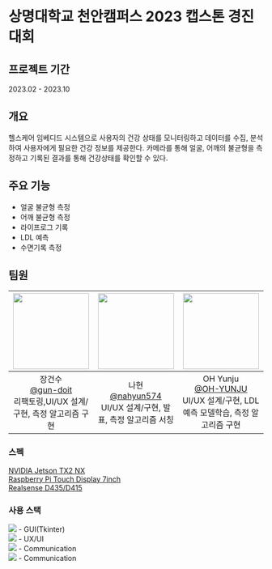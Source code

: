 # 상명대학교 천안캠퍼스 2023 캡스톤 경진대회
## 프로젝트 기간
2023.02 - 2023.10 

## 개요
헬스케어 임베디드 시스템으로 사용자의 건강 상태를 모니터링하고 데이터를 수집, 분석하여 사용자에게 필요한 건강 정보를 제공한다.
카메라를 통해 얼굴, 어깨의 불균형을 측정하고 기록된 결과를 통해 건강상태를 확인할 수 있다.

## 주요 기능
- 얼굴 불균형 측정
- 어깨 불균형 측정
- 라이프로그 기록
- LDL 예측
- 수면기록 측정

## 팀원
|<img src="https://avatars.githubusercontent.com/u/80693289?v=4" width="150" height="150"/>|<img src="https://avatars.githubusercontent.com/u/84331649?v=4" width="150" height="150"/>|<img src="https://avatars.githubusercontent.com/u/84166982?v=4" width="150" height="150"/>|
|:-:|:-:|:-:|
|장건수<br/>[@gun-doit](https://github.com/gun-doit)<br/>리팩토링,UI/UX 설계/구현, 측정 알고리즘 구현|나현<br/>[@nahyun574](https://github.com/nahyun574)<br/>UI/UX 설계/구현, 발표, 측정 알고리즘 서칭|OH Yunju<br/>[@OH-YUNJU](https://github.com/OH-YUNJU)<br/>UI/UX 설계/구현, LDL예측 모델학습, 측정 알고리즘 구현 |

### 스펙
[NVIDIA Jetson TX2 NX](https://www.mdstech.co.kr/TX2NX) <br/>
[Raspberry Pi Touch Display 7inch](https://www.mdstech.co.kr/TX2NX) <br/>
[Realsense D435/D415](https://www.intelrealsense.com/depth-camera-d435/) <br/>

### 사용 스택
<img src="https://img.shields.io/badge/Python-3776AB?style=for-the-badge&logo=python&logoColor=white"> - GUI(Tkinter)<br/>
<img src="https://img.shields.io/badge/Figma-F24E1E?style=for-the-badge&logo=figma&logoColor=white"> - UX/UI
<br/>
<img src="https://img.shields.io/badge/Slack-4A154B?style=for-the-badge&logo=slack&logoColor=white"> - Communication
<br/>
<img src="https://img.shields.io/badge/Notion-000000?style=for-the-badge&logo=notion&logoColor=white"> - Communication

